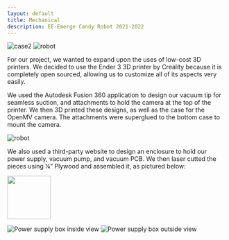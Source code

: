 ```yaml
---
layout: default
title: Mechanical
description: EE-Emerge Candy Robot 2021-2022
---
```


![case2]({{site.baseurl}}/assets/css/case2.png)
![robot]({{site.baseurl}}/assets/css/robot.png)

For our project, we wanted to expand upon the uses of low-cost 3D printers. We decided to use the Ender 3 3D printer by Creality because it is completely open sourced, allowing us to customize all of its aspects very easily.

We used the Autodesk Fusion 360 application to design our vacuum tip for seamless suction, and attachments to hold the camera at the top of the printer. We then 3D printed these designs, as well as the case for the OpenMV camera. The attachments were superglued to the bottom case to mount the camera.

![robot]({{site.baseurl}}/assets/css/vacuunhead.png|width=250px)

We also used a third-party website to design an enclosure to hold our power supply, vacuum pump, and vacuum PCB. We then laser cutted the pieces using ¼” Plywood and assembled it, as pictured below:

<img src="{{site.baseurl}}/assets/css/box1.jpg" width="100" height="100">

![Power supply box inside view]({{site.baseurl}}/assets/css/box1.jpg|width=200px)
![Power supply box outside view]({{site.baseurl}}/assets/css/box2.jpg|width=100px)
